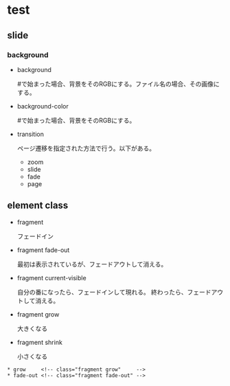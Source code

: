 # test

## slide

### background

* background

  \#で始まった場合、背景をそのRGBにする。ファイル名の場合、その画像にする。
* background-color

  \#で始まった場合、背景をそのRGBにする。

* transition

  ページ遷移を指定された方法で行う。以下がある。
  * zoom
  * slide
  * fade
  * page

## element class

* fragment

  フェードイン
* fragment fade-out

  最初は表示されているが、フェードアウトして消える。  
* fragment current-visible

  自分の番になったら、フェードインして現れる。
  終わったら、フェードアウトして消える。

* fragment grow

  大きくなる
* fragment shrink

  小さくなる

```
* grow     <!-- class="fragment grow"     -->
* fade-out <!-- class="fragment fade-out" -->
```
